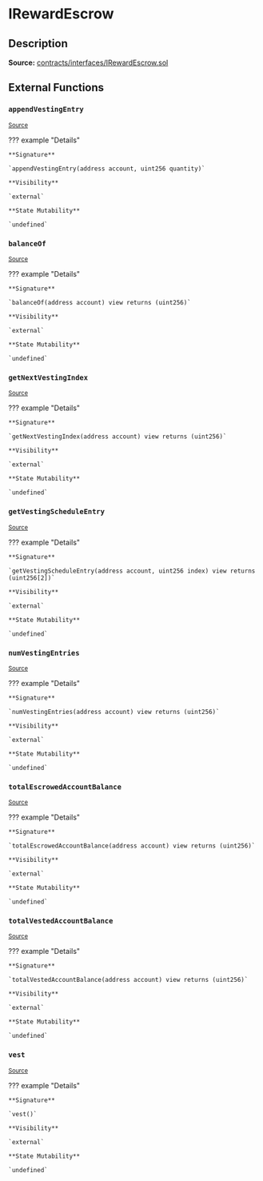# IRewardEscrow

## Description

**Source:** [contracts/interfaces/IRewardEscrow.sol](https://github.com/Synthetixio/synthetix/tree/v2.38.0-sccp-77-defi-rebalance/contracts/interfaces/IRewardEscrow.sol)

## External Functions

### `appendVestingEntry`

<sub>[Source](https://github.com/Synthetixio/synthetix/tree/v2.38.0-sccp-77-defi-rebalance/contracts/interfaces/IRewardEscrow.sol#L20)</sub>

??? example "Details"

    **Signature**

    `appendVestingEntry(address account, uint256 quantity)`

    **Visibility**

    `external`

    **State Mutability**

    `undefined`

### `balanceOf`

<sub>[Source](https://github.com/Synthetixio/synthetix/tree/v2.38.0-sccp-77-defi-rebalance/contracts/interfaces/IRewardEscrow.sol#L7)</sub>

??? example "Details"

    **Signature**

    `balanceOf(address account) view returns (uint256)`

    **Visibility**

    `external`

    **State Mutability**

    `undefined`

### `getNextVestingIndex`

<sub>[Source](https://github.com/Synthetixio/synthetix/tree/v2.38.0-sccp-77-defi-rebalance/contracts/interfaces/IRewardEscrow.sol#L17)</sub>

??? example "Details"

    **Signature**

    `getNextVestingIndex(address account) view returns (uint256)`

    **Visibility**

    `external`

    **State Mutability**

    `undefined`

### `getVestingScheduleEntry`

<sub>[Source](https://github.com/Synthetixio/synthetix/tree/v2.38.0-sccp-77-defi-rebalance/contracts/interfaces/IRewardEscrow.sol#L15)</sub>

??? example "Details"

    **Signature**

    `getVestingScheduleEntry(address account, uint256 index) view returns (uint256[2])`

    **Visibility**

    `external`

    **State Mutability**

    `undefined`

### `numVestingEntries`

<sub>[Source](https://github.com/Synthetixio/synthetix/tree/v2.38.0-sccp-77-defi-rebalance/contracts/interfaces/IRewardEscrow.sol#L9)</sub>

??? example "Details"

    **Signature**

    `numVestingEntries(address account) view returns (uint256)`

    **Visibility**

    `external`

    **State Mutability**

    `undefined`

### `totalEscrowedAccountBalance`

<sub>[Source](https://github.com/Synthetixio/synthetix/tree/v2.38.0-sccp-77-defi-rebalance/contracts/interfaces/IRewardEscrow.sol#L11)</sub>

??? example "Details"

    **Signature**

    `totalEscrowedAccountBalance(address account) view returns (uint256)`

    **Visibility**

    `external`

    **State Mutability**

    `undefined`

### `totalVestedAccountBalance`

<sub>[Source](https://github.com/Synthetixio/synthetix/tree/v2.38.0-sccp-77-defi-rebalance/contracts/interfaces/IRewardEscrow.sol#L13)</sub>

??? example "Details"

    **Signature**

    `totalVestedAccountBalance(address account) view returns (uint256)`

    **Visibility**

    `external`

    **State Mutability**

    `undefined`

### `vest`

<sub>[Source](https://github.com/Synthetixio/synthetix/tree/v2.38.0-sccp-77-defi-rebalance/contracts/interfaces/IRewardEscrow.sol#L22)</sub>

??? example "Details"

    **Signature**

    `vest()`

    **Visibility**

    `external`

    **State Mutability**

    `undefined`

